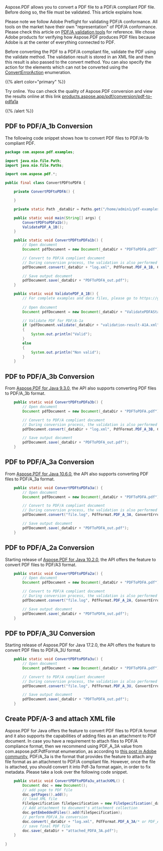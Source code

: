 Aspose.PDF allows you to convert a PDF file to a PDF/A compliant PDF file. Before doing so, the file must be validated. This article explains how.

Please note we follow Adobe Preflight for validating PDF/A conformance. All tools on the market have their own "representation" of PDF/A conformance. Please check this article on [PDF/A validation tools](http://wiki.opf-labs.org/display/SPR/PDFA+Validation+tools+give+different+results) for reference. We chose Adobe products for verifying how Aspose.PDF produces PDF files because Adobe is at the center of everything connected to PDF.

Before converting the PDF to a PDF/A compliant file, validate the PDF using the validate method. The validation result is stored in an XML file and then this result is also passed to the convert method. You can also specify the action for the elements which can not be converted using the [ConvertErrorAction](https://apireference.aspose.com/pdf/java/com.aspose.pdf/converterroraction) enumeration.

{{% alert color="primary" %}}

Try online. You can check the quality of Aspose.PDF conversion and view the results online at this link [products.aspose.app/pdf/conversion/pdf-to-pdfa1a](https://products.aspose.app/pdf/conversion/pdf-to-pdfa1a)

{{% /alert %}}

## PDF to PDF/A_1b Conversion

The following code snippet shows how to convert PDF files to PDF/A-1b compliant PDF.

```java
package com.aspose.pdf.examples;

import java.nio.file.Path;
import java.nio.file.Paths;

import com.aspose.pdf.*;

public final class ConvertPDFtoPDFA {

    private ConvertPDFtoPDFA() {

    }

    private static Path _dataDir = Paths.get("/home/admin1/pdf-examples/Samples/");

    public static void main(String[] args) {
        ConvertPDFtoPDFa1b();
        ValidatePDF_A_1B();
    }

    public static void ConvertPDFtoPDFa1b() {
        // Open document
        Document pdfDocument = new Document(_dataDir + "PDFToPDFA.pdf");

        // Convert to PDF/A compliant document
        // During conversion process, the validation is also performed
        pdfDocument.convert(_dataDir + "log.xml", PdfFormat.PDF_A_1B, ConvertErrorAction.Delete);

        // Save output document
        pdfDocument.save(_dataDir + "PDFToPDFA_out.pdf");
    }

    public static void ValidatePDF_A_1B() {
        // For complete examples and data files, please go to https://github.com/aspose-pdf/Aspose.PDF-for-.NET
        
        // Open document
        Document pdfDocument = new Document(_dataDir + "ValidatePDFAStandard.pdf");

        // Validate PDF for PDF/A-1a
        if (pdfDocument.validate(_dataDir + "validation-result-A1A.xml", PdfFormat.PDF_A_1B))
        {
            System.out.println("Valid");
        }
        else
        {
            System.out.println("Non valid");
        }
    }
```
## PDF to PDF/A_3b Conversion

From [Aspose.PDF for Java 9.3.0](https://downloads.aspose.com/pdf/java), the API also supports converting PDF files to PDF/A_3b format.

```java
    public static void ConvertPDFtoPDFa3b() {
        // Open document
        Document pdfDocument = new Document(_dataDir + "PDFToPDFA.pdf");

        // Convert to PDF/A compliant document
        // During conversion process, the validation is also performed
        pdfDocument.convert(_dataDir + "log.xml", PdfFormat.PDF_A_3B, ConvertErrorAction.Delete);

        // Save output document
        pdfDocument.save(_dataDir + "PDFToPDFA_out.pdf");
    }
```
## PDF to PDF/A_3a Conversion

From [Aspose.PDF for Java 10.6.0](https://downloads.aspose.com/pdf/java), the API also supports converting PDF files to PDF/A_3a format.

```java
    public static void ConvertPDFtoPDFa3a() {
        // Open document
        Document pdfDocument = new Document(_dataDir + "PDFToPDFA.pdf");

        // Convert to PDF/A compliant document
        // During conversion process, the validation is also performed
        pdfDocument.convert("file.log", PdfFormat.PDF_A_3A, ConvertErrorAction.Delete);

        // Save output document
        pdfDocument.save(_dataDir + "PDFToPDFA_out.pdf");
    }
```
## PDF to PDF/A_2a Conversion

Starting release of [Aspose.PDF for Java 10.2.0](https://downloads.aspose.com/pdf/java), the API offers the feature to convert PDF files to PDF/A3 format.
```java
    public static void ConvertPDFtoPDFa2a() {
        // Open document
        Document pdfDocument = new Document(_dataDir + "PDFToPDFA.pdf");

        // Convert to PDF/A compliant document
        // During conversion process, the validation is also performed
        pdfDocument.convert("file.log", PdfFormat.PDF_A_2A, ConvertErrorAction.Delete);

        // Save output document
        pdfDocument.save(_dataDir + "PDFToPDFA_out.pdf");
    }
```
## PDF to PDF/A_3U Conversion

Starting release of Aspose.PDF for Java 17.2.0, the API offers the feature to convert PDF files to PDF/A_3U format.
```java
    public static void ConvertPDFtoPDFa3u() {
        // Open document
        Document pdfDocument = new Document(_dataDir + "PDFToPDFA.pdf");

        // Convert to PDF/A compliant document
        // During conversion process, the validation is also performed
        pdfDocument.convert("file.log", PdfFormat.PDF_A_3U, ConvertErrorAction.Delete);

        // Save output document
        pdfDocument.save(_dataDir + "PDFToPDFA_out.pdf");
    }
```

## Create PDF/A-3 and attach XML file

Aspose.PDF for Java offers the feature to convert PDF files to PDF/A format and it also supports the capabilities of adding files as an attachment to PDF document. In case you have a requirement to attach files to PDF/A compliance format, then we recommend using PDF_A_3A value from com.aspose.pdf.PdfFormat enumeration, as according to [this post in Adobe community](https://forums.adobe.com/thread/868219), PDF/A_3a is the format that provides the feature to attach any file format as an attachment to PDF/A compliant file. However, once the file is attached, you should convert it into Pdf-3a format again, in order to fix metadata. Please take a look over the following code snippet.
```java
    public static void ConvertPDFtoPDFa3u_attachXML() {
        Document doc = new Document();
        // add page to PDF file
        doc.getPages().add();
        // load XML file
        FileSpecification fileSpecification = new FileSpecification(_dataDir + "attachment.xml", "Sample xml file");
        // Add attachment to document's attachment collection
        doc.getEmbeddedFiles().add(fileSpecification);
        // perform PDF/A_3a conversion
        doc.convert(_dataDir + "log.xml", PdfFormat.PDF_A_3A/* or PDF_A_3B */, ConvertErrorAction.Delete);
        // save final PDF file
        doc.save(_dataDir + "attached_PDFA_3A.pdf");
    }
    
}
```